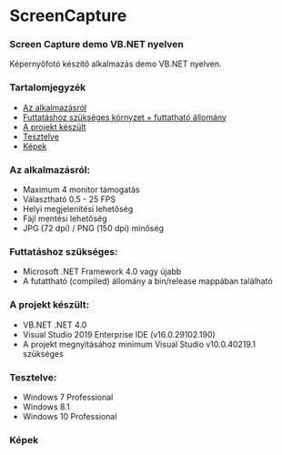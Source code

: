 # ScreenCapture
### Screen Capture demo VB.NET nyelven

Képernyőfotó készítő alkalmazás demo VB.NET nyelven.

### Tartalomjegyzék

- [Az alkalmazásról](#az-alkalmaz%C3%A1sr%C3%B3l)
- [Futtatáshoz szükséges környzet + futtatható állomány](#futtat%C3%A1shoz-sz%C3%BCks%C3%A9ges)
- [A projekt készült](#a-projekt-k%C3%A9sz%C3%BClt)
- [Tesztelve](#tesztelve)
- [Képek](#k%C3%A9pek)


### Az alkalmazásról:

* Maximum 4 monitor támogatás
* Választható 0.5 - 25 FPS
* Helyi megjelenítési lehetőség
* Fájl mentési lehetőség
* JPG (72 dpi) / PNG (150 dpi) minőség

### Futtatáshoz szükséges:

* Microsoft .NET Framework 4.0 vagy újabb
* A futattható (compiled) állomány a bin/release mappában található

### A projekt készült:

* VB.NET .NET 4.0
* Visual Studio 2019 Enterprise IDE (v16.0.29102.190)
* A projekt megnyitásához minimum Visual Studio v10.0.40219.1 szükséges


### Tesztelve:

* Windows 7 Professional
* Windows 8.1
* Windows 10 Professional

### Képek

